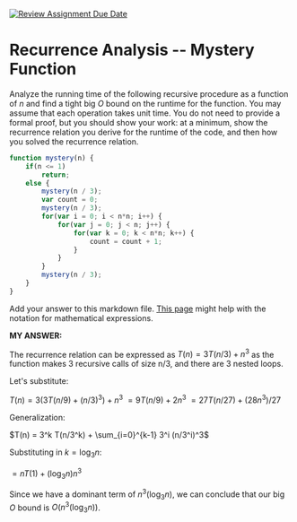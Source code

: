 [![Review Assignment Due Date](https://classroom.github.com/assets/deadline-readme-button-24ddc0f5d75046c5622901739e7c5dd533143b0c8e959d652212380cedb1ea36.svg)](https://classroom.github.com/a/OlW38W4k)
# Recurrence Analysis -- Mystery Function

Analyze the running time of the following recursive procedure as a function of
$n$ and find a tight big $O$ bound on the runtime for the function. You may
assume that each operation takes unit time. You do not need to provide a formal
proof, but you should show your work: at a minimum, show the recurrence relation
you derive for the runtime of the code, and then how you solved the recurrence
relation.

```javascript
function mystery(n) {
    if(n <= 1)
        return;
    else {
        mystery(n / 3);
        var count = 0;
        mystery(n / 3);
        for(var i = 0; i < n*n; i++) {
            for(var j = 0; j < n; j++) {
                for(var k = 0; k < n*n; k++) {
                    count = count + 1;
                }
            }
        }
        mystery(n / 3);
    }
}
```

Add your answer to this markdown file. [This
page](https://docs.github.com/en/get-started/writing-on-github/working-with-advanced-formatting/writing-mathematical-expressions)
might help with the notation for mathematical expressions.




**MY ANSWER:**

The recurrence relation can be expressed as $T(n) = 3T(n/3) + n^3$ as the function makes 3 recursive calls of size n/3, and there are 3 nested loops.

Let's substitute:

$T(n) = 3(3T(n/9) + (n/3)^3) + n^3$
$= 9T(n/9) + 2n^3$
$= 27T(n/27) + (28n^3)/27$

Generalization:

$T(n) = 3^k T(n/3^k) + \sum_{i=0}^{k-1} 3^i (n/3^i)^3$

Substituting in $k = \log_{3} n$:

$= nT(1) + (\log_{3} n)n^3$

Since we have a dominant term of $n^3(\log_{3} n)$, we can conclude that our big $O$ bound is $O(n^3(\log_{3} n))$.
